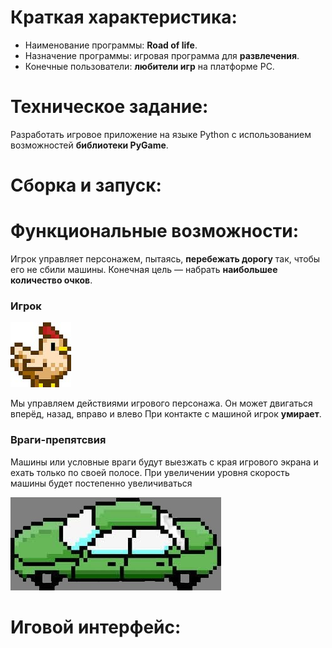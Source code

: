 # Краткая характеристика: 

- Наименование программы: **Road of life**.
- Назначение программы: игровая программа для **развлечения**.
- Конечные пользователи: **любители игр** на платформе PC.


# Техническое задание:

Разработать игровое приложение на языке Python с использованием возможностей **библиотеки PyGame**.

# Сборка и запуск:


# Функциональные возможности:

Игрок управляет персонажем, пытаясь, **перебежать дорогу** так, чтобы его не сбили машины.
Конечная цель — набрать **наибольшее количество очков**.

### Игрок ###


![](photo_2022-12-19_22-02-51.jpg)


Мы управляем действиями игрового персонажа. Он может двигаться вперёд, назад, вправо и влево
При контакте с машиной игрок **умирает**.

### Враги-препятсвия ###

Машины или условные враги будут выезжать с края игрового экрана и ехать только по своей полосе.
При увеличении уровня скорость машины будет постепенно увеличиваться

![](3.jpg)

# Иговой интерфейс:
